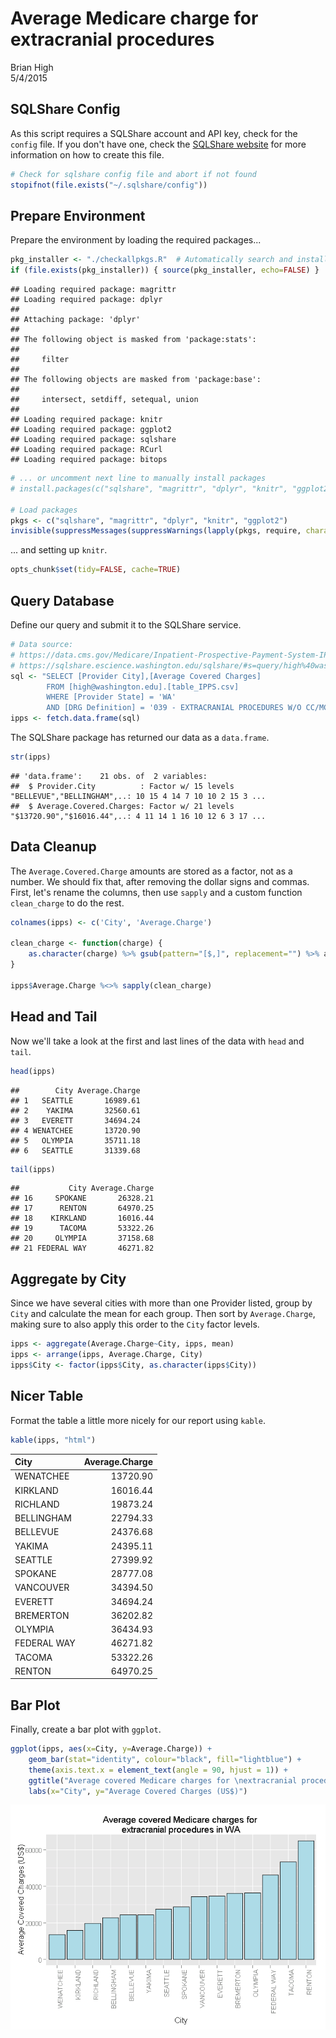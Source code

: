 # Average Medicare charge for extracranial procedures
Brian High  
5/4/2015  

SQLShare Config
---------------

As this script requires a SQLShare account and API key, check for the 
`config` file. If you don't have one, check the 
[SQLShare website](http://escience.washington.edu/get-help-now/accessing-sqlshare-r) 
for more information on how to create this file.


```r
# Check for sqlshare config file and abort if not found
stopifnot(file.exists("~/.sqlshare/config"))
```

Prepare Environment
-------------------

Prepare the environment by loading the required packages...


```r
pkg_installer <- "./checkallpkgs.R"  # Automatically search and install...
if (file.exists(pkg_installer)) { source(pkg_installer, echo=FALSE) }
```

```
## Loading required package: magrittr
## Loading required package: dplyr
## 
## Attaching package: 'dplyr'
## 
## The following object is masked from 'package:stats':
## 
##     filter
## 
## The following objects are masked from 'package:base':
## 
##     intersect, setdiff, setequal, union
## 
## Loading required package: knitr
## Loading required package: ggplot2
## Loading required package: sqlshare
## Loading required package: RCurl
## Loading required package: bitops
```

```r
# ... or uncomment next line to manually install packages
# install.packages(c("sqlshare", "magrittr", "dplyr", "knitr", "ggplot2"))

# Load packages
pkgs <- c("sqlshare", "magrittr", "dplyr", "knitr", "ggplot2")
invisible(suppressMessages(suppressWarnings(lapply(pkgs, require, character.only=T))))
```

... and setting up `knitr`.


```r
opts_chunk$set(tidy=FALSE, cache=TRUE)
```

Query Database
--------------

Define our query and submit it to the SQLShare service.


```r
# Data source: 
# https://data.cms.gov/Medicare/Inpatient-Prospective-Payment-System-IPPS-Provider/97k6-zzx3
# https://sqlshare.escience.washington.edu/sqlshare/#s=query/high%40washington.edu/IPPS.csv
sql <- "SELECT [Provider City],[Average Covered Charges] 
        FROM [high@washington.edu].[table_IPPS.csv] 
        WHERE [Provider State] = 'WA' 
        AND [DRG Definition] = '039 - EXTRACRANIAL PROCEDURES W/O CC/MCC'"
ipps <- fetch.data.frame(sql)
```

The SQLShare package has returned our data as a `data.frame`. 


```r
str(ipps)
```

```
## 'data.frame':	21 obs. of  2 variables:
##  $ Provider.City          : Factor w/ 15 levels "BELLEVUE","BELLINGHAM",..: 10 15 4 14 7 10 10 2 15 3 ...
##  $ Average.Covered.Charges: Factor w/ 21 levels "$13720.90","$16016.44",..: 4 11 14 1 16 10 12 6 3 17 ...
```

Data Cleanup
------------

The `Average.Covered.Charge` amounts are stored as a factor, not as a number. We 
should fix that, after removing the dollar signs and commas. First, let's rename 
the columns, then use `sapply` and a custom function `clean_charge` to do the 
rest.


```r
colnames(ipps) <- c('City', 'Average.Charge')

clean_charge <- function(charge) {
    as.character(charge) %>% gsub(pattern="[$,]", replacement="") %>% as.numeric
}

ipps$Average.Charge %<>% sapply(clean_charge)
```

Head and Tail
-------------

Now we'll take a look at the first and last lines of the data with `head` 
and `tail`.


```r
head(ipps)
```

```
##        City Average.Charge
## 1   SEATTLE       16989.61
## 2    YAKIMA       32560.61
## 3   EVERETT       34694.24
## 4 WENATCHEE       13720.90
## 5   OLYMPIA       35711.18
## 6   SEATTLE       31339.68
```

```r
tail(ipps)
```

```
##           City Average.Charge
## 16     SPOKANE       26328.21
## 17      RENTON       64970.25
## 18    KIRKLAND       16016.44
## 19      TACOMA       53322.26
## 20     OLYMPIA       37158.68
## 21 FEDERAL WAY       46271.82
```

Aggregate by City
-----------------

Since we have several cities with more than one Provider listed, group by 
`City` and calculate the mean for each group. Then sort by `Average.Charge`, 
making sure to also apply this order to the `City` factor levels.


```r
ipps <- aggregate(Average.Charge~City, ipps, mean)
ipps <- arrange(ipps, Average.Charge, City)
ipps$City <- factor(ipps$City, as.character(ipps$City))
```

Nicer Table
-----------

Format the table a little more nicely for our report using `kable`.


```r
kable(ipps, "html")
```

<table>
 <thead>
  <tr>
   <th style="text-align:left;"> City </th>
   <th style="text-align:right;"> Average.Charge </th>
  </tr>
 </thead>
<tbody>
  <tr>
   <td style="text-align:left;"> WENATCHEE </td>
   <td style="text-align:right;"> 13720.90 </td>
  </tr>
  <tr>
   <td style="text-align:left;"> KIRKLAND </td>
   <td style="text-align:right;"> 16016.44 </td>
  </tr>
  <tr>
   <td style="text-align:left;"> RICHLAND </td>
   <td style="text-align:right;"> 19873.24 </td>
  </tr>
  <tr>
   <td style="text-align:left;"> BELLINGHAM </td>
   <td style="text-align:right;"> 22794.33 </td>
  </tr>
  <tr>
   <td style="text-align:left;"> BELLEVUE </td>
   <td style="text-align:right;"> 24376.68 </td>
  </tr>
  <tr>
   <td style="text-align:left;"> YAKIMA </td>
   <td style="text-align:right;"> 24395.11 </td>
  </tr>
  <tr>
   <td style="text-align:left;"> SEATTLE </td>
   <td style="text-align:right;"> 27399.92 </td>
  </tr>
  <tr>
   <td style="text-align:left;"> SPOKANE </td>
   <td style="text-align:right;"> 28777.08 </td>
  </tr>
  <tr>
   <td style="text-align:left;"> VANCOUVER </td>
   <td style="text-align:right;"> 34394.50 </td>
  </tr>
  <tr>
   <td style="text-align:left;"> EVERETT </td>
   <td style="text-align:right;"> 34694.24 </td>
  </tr>
  <tr>
   <td style="text-align:left;"> BREMERTON </td>
   <td style="text-align:right;"> 36202.82 </td>
  </tr>
  <tr>
   <td style="text-align:left;"> OLYMPIA </td>
   <td style="text-align:right;"> 36434.93 </td>
  </tr>
  <tr>
   <td style="text-align:left;"> FEDERAL WAY </td>
   <td style="text-align:right;"> 46271.82 </td>
  </tr>
  <tr>
   <td style="text-align:left;"> TACOMA </td>
   <td style="text-align:right;"> 53322.26 </td>
  </tr>
  <tr>
   <td style="text-align:left;"> RENTON </td>
   <td style="text-align:right;"> 64970.25 </td>
  </tr>
</tbody>
</table>

Bar Plot
--------

Finally, create a bar plot with `ggplot`.


```r
ggplot(ipps, aes(x=City, y=Average.Charge)) +
    geom_bar(stat="identity", colour="black", fill="lightblue") +  
    theme(axis.text.x = element_text(angle = 90, hjust = 1)) + 
    ggtitle("Average covered Medicare charges for \nextracranial procedures in WA") +
    labs(x="City", y="Average Covered Charges (US$)")
```

![](medicare-ipps_files/figure-html/unnamed-chunk-9-1.png) 
